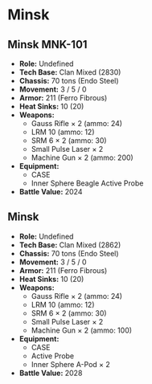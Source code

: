 # Minsk
## Minsk MNK-101
- **Role:** Undefined
- **Tech Base:** Clan Mixed (2830)
- **Chassis:** 70 tons (Endo Steel)
- **Movement:** 3 / 5 / 0
- **Armor:** 211 (Ferro Fibrous)
- **Heat Sinks:** 10 (20)
- **Weapons:**
  - Gauss Rifle × 2 (ammo: 24)
  - LRM 10 (ammo: 12)
  - SRM 6 × 2 (ammo: 30)
  - Small Pulse Laser × 2
  - Machine Gun × 2 (ammo: 200)
- **Equipment:**
  - CASE
  - Inner Sphere Beagle Active Probe
- **Battle Value:** 2024

## Minsk
- **Role:** Undefined
- **Tech Base:** Clan Mixed (2862)
- **Chassis:** 70 tons (Endo Steel)
- **Movement:** 3 / 5 / 0
- **Armor:** 211 (Ferro Fibrous)
- **Heat Sinks:** 10 (20)
- **Weapons:**
  - Gauss Rifle × 2 (ammo: 24)
  - LRM 10 (ammo: 12)
  - SRM 6 × 2 (ammo: 30)
  - Small Pulse Laser × 2
  - Machine Gun × 2 (ammo: 100)
- **Equipment:**
  - CASE
  - Active Probe
  - Inner Sphere A-Pod × 2
- **Battle Value:** 2028

